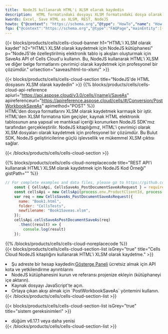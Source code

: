 ```yaml
---
title:  NodeJS kullanarak HTML'i XLSM olarak kaydedin
description:  HTML formatındaki dosyayı XLSM formatındaki dosya olarak kaydetmek için NodeJS için Aspose.Cells Cloud SDK'yı kullanma.
kwords: Excel, Save HTML as XLSM, REST, NodeJS
howto: {"@context": "https://schema.org","@type": "HowTo","name": "How to save HTML as XLSM using the Cells Cloud NodeJS library.","description": "How to save HTML as XLSM using the Cells Cloud NodeJS library.","image": {"@type": "ImageObject"},"url": "/nodejs/saveas/html-to-xlsm/","step": [{ "@type": "HowToStep","name": "How to save HTML as XLSM using the Cells Cloud NodeJS library. step 1", "image": {"@type": "ImageObject",},"url": "/nodejs/saveas/html-to-xlsm/","text": "Register an account at <a href='https://dashboard.aspose.cloud/'>Dashboard</a> to get free API quota & authorization details",},{ "@type": "HowToStep","name": "How to save HTML as XLSM using the Cells Cloud NodeJS library. step 1", "image": {"@type": "ImageObject",},"url": "/nodejs/saveas/html-to-xlsm/","text": "Install NodeJS library and add the reference (import the library) to your project.",},{ "@type": "HowToStep","name": "How to save HTML as XLSM using the Cells Cloud NodeJS library. step 1", "image": {"@type": "ImageObject",},"url": "/nodejs/saveas/html-to-xlsm/","text": "Open the source file in JavaScript.",},{ "@type": "HowToStep","name": "How to save HTML as XLSM using the Cells Cloud NodeJS library. step 1", "image": {"@type": "ImageObject",},"url": "/nodejs/saveas/html-to-xlsm/","text": "Use the `PostWorkbookSaveAs` method to retrieve the resulting stream.",}, ],"supply": {"@type": "HowToSupply","name": "document"},"tool": [{"@type": "HowToTool","name": "Visual Studio, Visual Studio Code, WebStorm"},{"@type": "HowToTool","name": "Aspose Cells"}],"totalTime": "PT6M"}
fqa: {"@context":"https://schema.org","@type":"FAQPage","mainEntity":[{"@type":"Question","name":"Why save file as other formats file in C# using REST API?","acceptedAnswer":{"@type":"Answer","text":"Documents are encoded in many ways, and some files may be incompatible with the software you use. To open and read such files, just save them as appropriate file formats.<br/><ol><li>Install .NET SDK and add the reference (import the library) to your project.</li><li>Open the source file in C# using REST API.</li><li>Call the PostWorkbookSaveAsRequest() method, passing an output filename with required extension.</li><li>Get the result of save as a separate file.</li></ol>"}},{"@type":"Question","name":"What file formats can I save as with your C# library?","acceptedAnswer":{"@type":"Answer","text":"We support a variety of file formats for conversion using .NET library, including XLSX, Excel, xls , PDF, CSV, HTML, Markdown, XML, PNG, JPG, TIFF, Json, TXT and many more."}},{"@type":"Question","name":"What is the maximum allowed file size for conversion using this .NET library?","acceptedAnswer":{"@type":"Answer","text":"There are no file size limits for format conversions using .NET library."}}]}
---
```

{{< blocks/products/cells/cells-cloud-banner h1="HTML\'i XLSM olarak kaydet" h2="HTML\'i XLSM olarak kaydetmek için NodeJS kütüphanesi" p="NodeJS\'de özelleştirilmiş elektronik tablo iş akışları oluşturmak için SaveAs API of Cells Cloud\'u kullanın. Bu, NodeJS kullanarak HTML\'i XLSM ve diğer belge formatlarını çevrimiçi olarak kaydetmek için profesyonel bir çözümdür." urlsection="saveas/html-to-xlsm/" >}}

{{< blocks/products/cells/cells-cloud-section title="NodeJS\'de HTML dosyasını XLSM olarak kaydedin" >}}
{{% blocks/products/cells/cells-cloud-api-reference apiurl="https://api.aspose.cloud/v3.0/cells/{name}/SaveAs" apireferenceurl="https://apireference.aspose.cloud/cells/#/Conversion/PostWorkbookSaveAs" apimethod="POST" %}}
<br/>
HTML'den dosya formatlarını XLSM olarak kaydetmek karmaşık bir iştir. HTML'den XLSM formatına tüm geçişler, kaynak HTML elektronik tablosunun ana yapısal ve mantıksal içeriği korunurken NodeJS SDK'mız tarafından gerçekleştirilir. NodeJS kitaplığımız, HTML'i çevrimiçi olarak XLSM dosyaları olarak kaydetmek için profesyonel bir çözümdür. Bu Bulut SDK, NodeJS geliştiricilerine güçlü işlevsellik ve mükemmel XLSM çıktısı sağlar.

{{< /blocks/products/cells/cells-cloud-section >}}

{{% blocks/products/cells/cells-cloud-noreplacecode title="REST API\'i kullanarak HTML\'i XLSM olarak kaydetmek için NodeJS Kod Örneği" gistPath="" %}}
  
```js
// For complete examples and data files, please go to https://github.com/aspose-cells-cloud/aspose-cells-cloud-node/
    const { CellsApi, CellsSaveAs_PostDocumentSaveAsRequest } = require("asposecellscloud");
    const cellsApi = new CellsApi(process.env.ProductClientId, process.env.ProductClientSecret);
    var req = new CellsSaveAs_PostDocumentSaveAsRequest({
      name: "Book1.html",
      folder: "CellsTests",
      newfilename: "Book1Saveas.xlsm",
    });
    cellsApi.cellsSaveAsPostDocumentSaveAs(req)
      .then((result) => {
        console.log(result)
    });
```
  
{{% /blocks/products/cells/cells-cloud-noreplacecode %}}
<br/>
{{< blocks/products/cells/cells-cloud-section-list isGrey="true" title="Cells Cloud NodeJS kitaplığını kullanarak HTML\'i XLSM olarak kaydetme." >}}
<li> Şu adreste bir hesap kaydedin:<a href="https://dashboard.aspose.cloud/">Gösterge Paneli</a> ücretsiz almak için API kota ve yetkilendirme ayrıntılarını</li>
<li>NodeJS kütüphanesini kurun ve referansı projenize ekleyin (kütüphaneyi içe aktarın).</li>
<li>Kaynak dosyayı JavaScript'te açın.</li>
<li>Ortaya çıkan akışı almak için `PostWorkbookSaveAs` yöntemini kullanın.</li>
{{< /blocks/products/cells/cells-cloud-section-list >}}

{{< blocks/products/cells/cells-cloud-section-list isGrey="true" title="sistem gereksinimleri" >}}
<li>düğüm v6.17.1 veya daha yenisi</li>
{{< /blocks/products/cells/cells-cloud-section-list >}}
